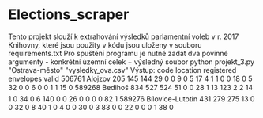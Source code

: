 # Elections_scraper
Tento projekt slouží k extrahování výsledků parlamentní voleb v r. 2017 
Knihovny, které jsou použity v kódu jsou uloženy v souboru requirements.txt
Pro spuštění programu je nutné zadat dva povinné argumenty - konkrétní územní celek + výsledný soubor
python projekt_3.py "Ostrava-město" "vysledky_ova.csv"
Výstup:
code	location	registered	envelopes	valid
506761	Alojzov	205	145	144	29	0	0	9	0	5	17	4	1	1	0	0	18	0	5	32	0	0	6	0	0	1	1	15	0
589268	Bedihoš	834	527	524	51	0	0	28	1	13	123	2	2	14	1	0	34	0	6	140	0	0	26	0	0	0	0	82	1
589276	Bílovice-Lutotín	431	279	275	13	0	0	32	0	8	40	1	0	4	0	0	30	0	3	83	0	0	22	0	0	0	1	38	0
